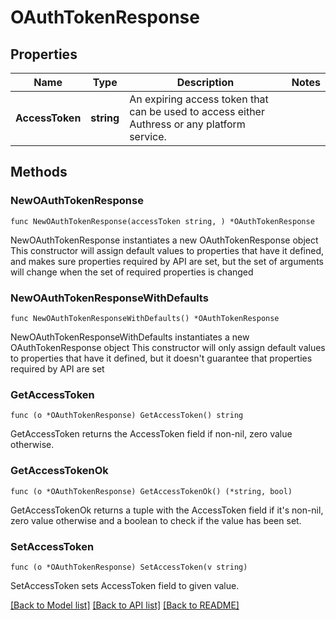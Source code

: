 # OAuthTokenResponse

## Properties

Name | Type | Description | Notes
------------ | ------------- | ------------- | -------------
**AccessToken** | **string** | An expiring access token that can be used to access either Authress or any platform service. | 

## Methods

### NewOAuthTokenResponse

`func NewOAuthTokenResponse(accessToken string, ) *OAuthTokenResponse`

NewOAuthTokenResponse instantiates a new OAuthTokenResponse object
This constructor will assign default values to properties that have it defined,
and makes sure properties required by API are set, but the set of arguments
will change when the set of required properties is changed

### NewOAuthTokenResponseWithDefaults

`func NewOAuthTokenResponseWithDefaults() *OAuthTokenResponse`

NewOAuthTokenResponseWithDefaults instantiates a new OAuthTokenResponse object
This constructor will only assign default values to properties that have it defined,
but it doesn't guarantee that properties required by API are set

### GetAccessToken

`func (o *OAuthTokenResponse) GetAccessToken() string`

GetAccessToken returns the AccessToken field if non-nil, zero value otherwise.

### GetAccessTokenOk

`func (o *OAuthTokenResponse) GetAccessTokenOk() (*string, bool)`

GetAccessTokenOk returns a tuple with the AccessToken field if it's non-nil, zero value otherwise
and a boolean to check if the value has been set.

### SetAccessToken

`func (o *OAuthTokenResponse) SetAccessToken(v string)`

SetAccessToken sets AccessToken field to given value.



[[Back to Model list]](../README.md#documentation-for-models) [[Back to API list]](../README.md#documentation-for-api-endpoints) [[Back to README]](../README.md)


